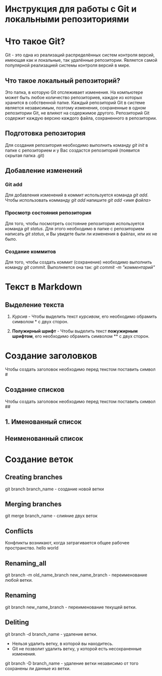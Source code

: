 # Инструкция для работы с Git и локальными репозиториями

# Что такое Git?
Git - это одна из реализаций распределённых систем контроля версий, имеющая как и локальные, так удалённые репозитории. Является самой популярной реализацией системы контроля версий в мире.
## Что такое локальный репозиторий?

Это папка, в которую Git отслеживает изменения. На компьютере может быть любое количество репозиториев, каждое из которых хранится в собственной папке. Каждый репозиторий Git в системе является независимым, поэтому изменения, сохраненные в одном репозитории Git, не влияют на содержимое другого. Репозиторий Git содержит каждую версию каждого файла, сохраненного в репозитории.

## Подготовка репозитория
Для создания репозитория необходимо выполнить команду *git init* в папке с репозиторием и у Вас создастся репозиторий (появится скрытая папка .git)

## Добавление изменений

### Git add
Для добавления изменений в коммит используется команда *git add*. Чтобы использовать комманду *git add* напишите *git add <имя файла>*

### Просмотр состояния репозитория
Для того, чтобы посмотреть состояние репозитория используется команда *git status*. Для этого необходимо в папке с репозиторием написать *git status*, и Вы увидете были ли изменения в файлах, или их не было.

### Создание коммитов
Для того, чтобы создать коммит (сохранение) необходимо выполнить команду *git commit*. Выполняется она так: *git commit -m "комментарий"*

# Текст в Markdown
## Выделение текста
1. *Курсив*  - Чтобы выделить текст *курсивом*, его необходимо обрамить символом * с двух сторон.

2. **Полужирный шрифт** - Чтобы выделить текст **пожужирным шрифтом**, его необходимо обрамить символом ** с двух сторон.

# Создание заголовков
Чтобы создать заголовок необходимо перед текстом поставить символ #

## Создание списков
Чтобы создать заголовок необходимо перед текстом поставить символ ##
## 1. Именованный список
## Неименованный список

# Создание веток

## Creating branches
git branch branch_name - создание новой ветки

## Merging branches
git merge branch_name - слияние двух веток

## Conflicts
Конфликты возникают, когда затрагивается общее рабочее пространство.
hello world

## Renaming_all
git branch -m old_name_branch new_name_branch - переименование любой ветки.

## Renaming

git branch new_name_branch - переименование текущей ветки.

## Deliting
git branch -d branch_name - удаление ветки.

- Нельзя удалить ветку, в которой вы находитесь.
- Git не позволит удалить ветку, у которой есть несохраненные изменения.

git branch -D branch_name - удаление ветки независимо от того сохранены ли данные из ветки.